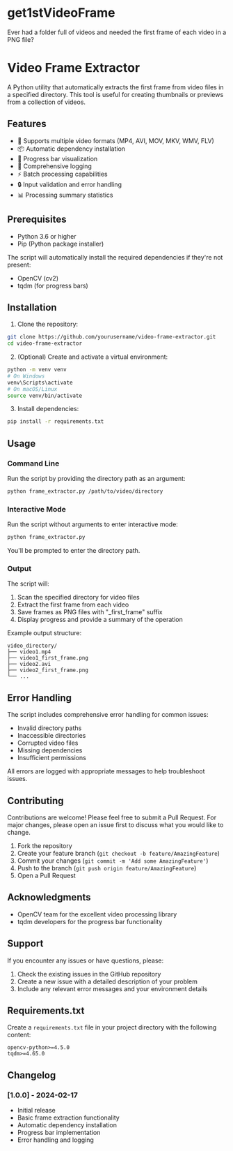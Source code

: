 # get1stVideoFrame
Ever had a folder full of videos and needed the first frame of each video in a PNG file?

# Video Frame Extractor

A Python utility that automatically extracts the first frame from video files in a specified directory. This tool is useful for creating thumbnails or previews from a collection of videos.

## Features

- 🎥 Supports multiple video formats (MP4, AVI, MOV, MKV, WMV, FLV)
- 📦 Automatic dependency installation
- 🚀 Progress bar visualization
- 📝 Comprehensive logging
- ⚡ Batch processing capabilities
- 🔒 Input validation and error handling
- 📊 Processing summary statistics

## Prerequisites

- Python 3.6 or higher
- Pip (Python package installer)

The script will automatically install the required dependencies if they're not present:
- OpenCV (cv2)
- tqdm (for progress bars)

## Installation

1. Clone the repository:
```bash
git clone https://github.com/yourusername/video-frame-extractor.git
cd video-frame-extractor
```

2. (Optional) Create and activate a virtual environment:
```bash
python -m venv venv
# On Windows
venv\Scripts\activate
# On macOS/Linux
source venv/bin/activate
```

3. Install dependencies:
```bash
pip install -r requirements.txt
```

## Usage

### Command Line

Run the script by providing the directory path as an argument:
```bash
python frame_extractor.py /path/to/video/directory
```

### Interactive Mode

Run the script without arguments to enter interactive mode:
```bash
python frame_extractor.py
```
You'll be prompted to enter the directory path.

### Output

The script will:
1. Scan the specified directory for video files
2. Extract the first frame from each video
3. Save frames as PNG files with "_first_frame" suffix
4. Display progress and provide a summary of the operation

Example output structure:
```
video_directory/
├── video1.mp4
├── video1_first_frame.png
├── video2.avi
├── video2_first_frame.png
└── ...
```

## Error Handling

The script includes comprehensive error handling for common issues:
- Invalid directory paths
- Inaccessible directories
- Corrupted video files
- Missing dependencies
- Insufficient permissions

All errors are logged with appropriate messages to help troubleshoot issues.

## Contributing

Contributions are welcome! Please feel free to submit a Pull Request. For major changes, please open an issue first to discuss what you would like to change.

1. Fork the repository
2. Create your feature branch (`git checkout -b feature/AmazingFeature`)
3. Commit your changes (`git commit -m 'Add some AmazingFeature'`)
4. Push to the branch (`git push origin feature/AmazingFeature`)
5. Open a Pull Request

## Acknowledgments

- OpenCV team for the excellent video processing library
- tqdm developers for the progress bar functionality

## Support

If you encounter any issues or have questions, please:
1. Check the existing issues in the GitHub repository
2. Create a new issue with a detailed description of your problem
3. Include any relevant error messages and your environment details

## Requirements.txt

Create a `requirements.txt` file in your project directory with the following content:
```
opencv-python>=4.5.0
tqdm>=4.65.0
```

## Changelog

### [1.0.0] - 2024-02-17
- Initial release
- Basic frame extraction functionality
- Automatic dependency installation
- Progress bar implementation
- Error handling and logging
